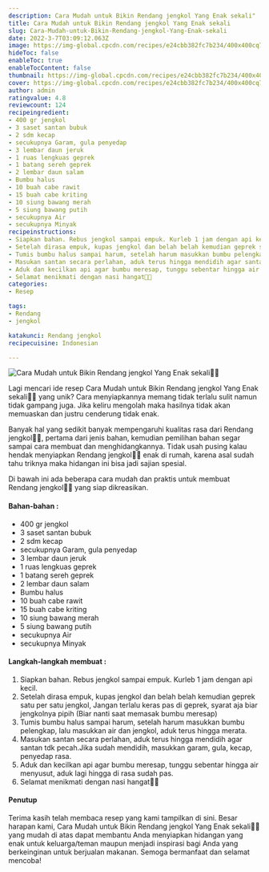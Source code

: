 ```yaml
---
description: Cara Mudah untuk Bikin Rendang jengkol Yang Enak sekali"
title: Cara Mudah untuk Bikin Rendang jengkol Yang Enak sekali
slug: Cara-Mudah-untuk-Bikin-Rendang-jengkol-Yang-Enak-sekali
date: 2022-3-7T03:09:12.063Z
image: https://img-global.cpcdn.com/recipes/e24cbb382fc7b234/400x400cq70/photo.jpg
hideToc: false
enableToc: true
enableTocContent: false
thumbnail: https://img-global.cpcdn.com/recipes/e24cbb382fc7b234/400x400cq70/photo.jpg
cover: https://img-global.cpcdn.com/recipes/e24cbb382fc7b234/400x400cq70/photo.jpg
author: admin
ratingvalue: 4.8
reviewcount: 124
recipeingredient:
- 400 gr jengkol
- 3 saset santan bubuk
- 2 sdm kecap
- secukupnya Garam, gula penyedap
- 3 lembar daun jeruk
- 1 ruas lengkuas geprek
- 1 batang sereh geprek
- 2 lembar daun salam
- Bumbu halus
- 10 buah cabe rawit
- 15 buah cabe kriting
- 10 siung bawang merah
- 5 siung bawang putih
- secukupnya Air
- secukupnya Minyak
recipeinstructions:
- Siapkan bahan. Rebus jengkol sampai empuk. Kurleb 1 jam dengan api kecil.
- Setelah dirasa empuk, kupas jengkol dan belah belah kemudian geprek satu per satu jengkol, Jangan terlalu keras pas di geprek, syarat aja biar jengkolnya pipih (Biar nanti saat memasak bumbu meresap)
- Tumis bumbu halus sampai harum, setelah harum masukkan bumbu pelengkap, lalu masukkan air dan jengkol, aduk terus hingga merata.
- Masukan santan secara perlahan, aduk terus hingga mendidih agar santan tdk pecah.Jika sudah mendidih, masukkan garam, gula, kecap, penyedap rasa.
- Aduk dan kecilkan api agar bumbu meresap, tunggu sebentar hingga air menyusut, aduk lagi hingga di rasa sudah pas.
- Selamat menikmati dengan nasi hangat💖💖
categories:
- Resep

tags:
- Rendang
- jengkol

katakunci: Rendang jengkol
recipecuisine: Indonesian

---
```


![Cara Mudah untuk Bikin Rendang jengkol Yang Enak sekali👩‍🍳](https://img-global.cpcdn.com/recipes/e24cbb382fc7b234/400x400cq70/photo.jpg)

Lagi mencari ide resep Cara Mudah untuk Bikin Rendang jengkol Yang Enak sekali👩‍🍳 yang unik? Cara menyiapkannya memang tidak terlalu sulit namun tidak gampang juga. Jika keliru mengolah maka hasilnya tidak akan memuaskan dan justru cenderung tidak enak.

Banyak hal yang sedikit banyak mempengaruhi kualitas rasa dari Rendang jengkol👩‍🍳, pertama dari jenis bahan, kemudian pemilihan bahan segar sampai cara membuat dan menghidangkannya. Tidak usah pusing kalau hendak menyiapkan Rendang jengkol👩‍🍳 enak di rumah, karena asal sudah tahu triknya maka hidangan ini bisa jadi sajian spesial.

Di bawah ini ada beberapa cara mudah dan praktis untuk membuat Rendang jengkol👩‍🍳 yang siap dikreasikan.

<!--inarticleads1-->

#### Bahan-bahan :

- 400 gr jengkol
- 3 saset santan bubuk
- 2 sdm kecap
- secukupnya Garam, gula penyedap
- 3 lembar daun jeruk
- 1 ruas lengkuas geprek
- 1 batang sereh geprek
- 2 lembar daun salam
- Bumbu halus
- 10 buah cabe rawit
- 15 buah cabe kriting
- 10 siung bawang merah
- 5 siung bawang putih
- secukupnya Air
- secukupnya Minyak

<!--inarticleads2-->

#### Langkah-langkah membuat :

1. Siapkan bahan. Rebus jengkol sampai empuk. Kurleb 1 jam dengan api kecil.
1. Setelah dirasa empuk, kupas jengkol dan belah belah kemudian geprek satu per satu jengkol, Jangan terlalu keras pas di geprek, syarat aja biar jengkolnya pipih (Biar nanti saat memasak bumbu meresap)
1. Tumis bumbu halus sampai harum, setelah harum masukkan bumbu pelengkap, lalu masukkan air dan jengkol, aduk terus hingga merata.
1. Masukan santan secara perlahan, aduk terus hingga mendidih agar santan tdk pecah.Jika sudah mendidih, masukkan garam, gula, kecap, penyedap rasa.
1. Aduk dan kecilkan api agar bumbu meresap, tunggu sebentar hingga air menyusut, aduk lagi hingga di rasa sudah pas.
1. Selamat menikmati dengan nasi hangat💖💖

#### Penutup

Terima kasih telah membaca resep yang kami tampilkan di sini. Besar harapan kami, Cara Mudah untuk Bikin Rendang jengkol Yang Enak sekali👩‍🍳 yang mudah di atas dapat membantu Anda menyiapkan hidangan yang enak untuk keluarga/teman maupun menjadi inspirasi bagi Anda yang berkeinginan untuk berjualan makanan. Semoga bermanfaat dan selamat mencoba!